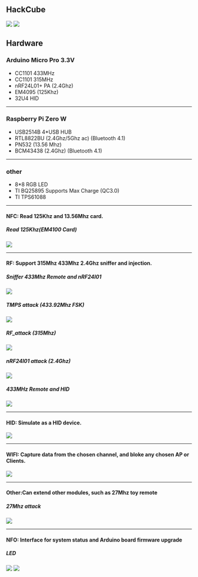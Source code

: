 ## HackCube
![](https://github.com/UnicornTeam/hackcube/blob/master/Image/Cube.jpg?raw=true)
![](https://github.com/UnicornTeam/hackcube/blob/master/Image/1517678256674036.jpg?raw=true)

## Hardware
### Arduino Micro Pro 3.3V
* CC1101 433MHz
* CC1101 315MHz
* nRF24L01+ PA  (2.4Ghz)
* EM4095 (125Khz)
* 32U4 HID 

---------
### Raspberry Pi Zero W
* USB2514B 4*USB HUB
* RTL8822BU (2.4Ghz/5Ghz ac) (Bluetooth 4.1)
* PN532 (13.56 Mhz)
* BCM43438 (2.4Ghz) (Bluetooth 4.1)

-------------
### other
* 8*8 RGB LED
* TI BQ25895 Supports Max Charge (QC3.0)
* TI TPS61088 

-----------

#### NFC: Read 125Khz and 13.56Mhz card. 
##### Read 125Khz(EM4100 Card)
![](https://github.com/UnicornTeam/hackcube/blob/master/Image/gif/ID.gif?raw=true)

----------

#### RF: Support 315Mhz 433Mhz 2.4Ghz sniffer and injection. 
##### Sniffer 433Mhz Remote and nRF24l01
![](https://github.com/UnicornTeam/hackcube/blob/master/Image/gif/RF1.gif?raw=true)
##### TMPS attack (433.92Mhz FSK)
![](https://github.com/UnicornTeam/hackcube/blob/master/Image/gif/TMPS1.gif?raw=true)
##### RF_attack (315Mhz)
![](https://github.com/UnicornTeam/hackcube/blob/master/Image/gif/RF_attack_1.gif?raw=true)
##### nRF24l01 attack (2.4Ghz)
![](https://github.com/UnicornTeam/hackcube/blob/master/Image/gif/nrf24l01.gif?raw=true)
##### 433MHz Remote and HID
![](https://github.com/UnicornTeam/hackcube/blob/master/Image/gif/RF_HID.gif?raw=true)

----------

#### HID: Simulate as a HID device. 
![](https://github.com/UnicornTeam/hackcube/blob/master/Image/gif/WHID.gif?raw=true)

----------

#### WIFI: Capture data from the chosen channel, and bloke any chosen AP or Clients.
![](https://github.com/UnicornTeam/hackcube/blob/master/Image/gif/WIFI.gif?raw=true)

----------

#### Other:Can extend other modules, such as 27Mhz toy remote
##### 27Mhz attack
![](https://github.com/UnicornTeam/hackcube/blob/master/Image/gif/27MhzWeb.gif?raw=true)

----------

#### NFO: Interface for system status and Arduino board firmware upgrade
##### LED 
![](https://github.com/UnicornTeam/hackcube/blob/master/Image/gif/LED.gif?raw=true)
![](https://github.com/UnicornTeam/hackcube/blob/master/Image/gif/LED_1.gif?raw=true)

